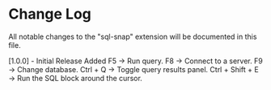 # Change Log

All notable changes to the "sql-snap" extension will be documented in this file.

[1.0.0] - Initial Release
Added
F5 → Run query.
F8 → Connect to a server.
F9 → Change database.
Ctrl + Q → Toggle query results panel.
Ctrl + Shift + E → Run the SQL block around the cursor.